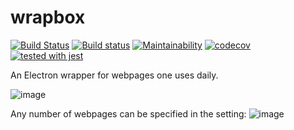 # wrapbox

[![Build Status](https://travis-ci.org/peterdanis/wrapbox.svg?branch=master)](https://travis-ci.org/peterdanis/wrapbox)
[![Build status](https://ci.appveyor.com/api/projects/status/l4lpc5f689l0rw0x/branch/master?svg=true)](https://ci.appveyor.com/project/peterdanis/wrapbox/branch/master)
[![Maintainability](https://api.codeclimate.com/v1/badges/0746b7ce5b2c1fe231de/maintainability)](https://codeclimate.com/github/peterdanis/wrapbox/maintainability)
[![codecov](https://codecov.io/gh/peterdanis/wrapbox/branch/master/graph/badge.svg)](https://codecov.io/gh/peterdanis/wrapbox)
[![tested with jest](https://img.shields.io/badge/tested_with-jest-99424f.svg)](https://github.com/facebook/jest)

An Electron wrapper for webpages one uses daily.

![image](https://user-images.githubusercontent.com/26599181/41470670-988eb210-70b1-11e8-8f85-7eaa21c63363.png)

Any number of webpages can be specified in the setting:
![image](https://user-images.githubusercontent.com/26599181/41470833-1fd3b6da-70b2-11e8-8334-177dc3589d0e.png)
